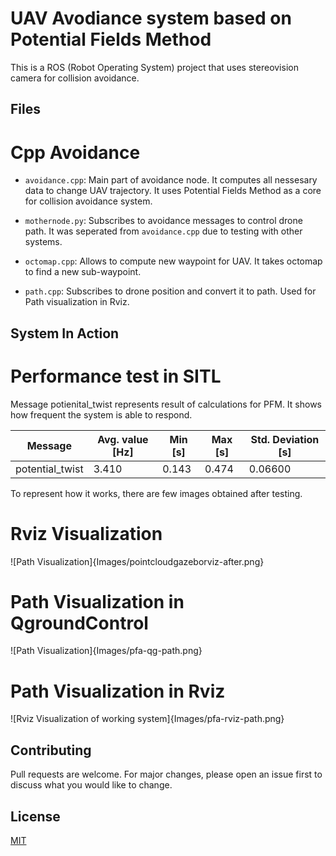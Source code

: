 # UAV Avodiance system based on Potential Fields Method

This is a ROS (Robot Operating System) project that uses stereovision camera for collision avoidance.

## Files

# Cpp Avoidance

- `avoidance.cpp`: Main part of avoidance node. It computes all nessesary data to change UAV trajectory. It uses Potential Fields Method as a core for collision avoidance system.   

- `mothernode.py`: Subscribes to avoidance messages to control drone path. It was seperated from `avoidance.cpp` due to testing with other systems.  

- `octomap.cpp`: Allows to compute new waypoint for UAV. It takes octomap to find a new sub-waypoint.  

- `path.cpp`: Subscribes to drone position and convert it to path. Used for Path visualization in Rviz.

  
## System In Action

# Performance test in SITL

Message potienital\_twist represents result of calculations for PFM. It shows how frequent the system is able to respond.

| **Message**         | **Avg. value [Hz]** | **Min [s]** | **Max [s]** | **Std. Deviation [s]** |
|---------------------|---------------------|-------------|-------------|------------------------|
| potential\_twist    | 3.410               | 0.143       | 0.474       | 0.06600                |

To represent how it works, there are few images obtained after testing. 

# Rviz Visualization 

![Path Visualization]{Images/pointcloudgazeborviz-after.png}

# Path Visualization in QgroundControl

![Path Visualization]{Images/pfa-qg-path.png}

# Path Visualization in Rviz

![Rviz Visualization of working system]{Images/pfa-rviz-path.png}

## Contributing

Pull requests are welcome. For major changes, please open an issue first to discuss what you would like to change.

## License

[MIT](https://choosealicense.com/licenses/mit/)
